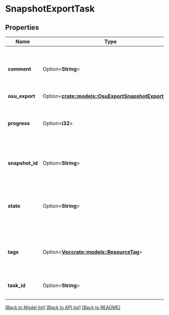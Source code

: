 # SnapshotExportTask

## Properties

Name | Type | Description | Notes
------------ | ------------- | ------------- | -------------
**comment** | Option<**String**> | If the snapshot export task fails, an error message appears. | [optional]
**osu_export** | Option<[**crate::models::OsuExportSnapshotExportTask**](OsuExportSnapshotExportTask.md)> |  | [optional]
**progress** | Option<**i32**> | The progress of the snapshot export task, as a percentage. | [optional]
**snapshot_id** | Option<**String**> | The ID of the snapshot to be exported. | [optional]
**state** | Option<**String**> | The state of the snapshot export task (`pending` \\| `active` \\| `completed` \\| `failed`). | [optional]
**tags** | Option<[**Vec<crate::models::ResourceTag>**](ResourceTag.md)> | One or more tags associated with the snapshot export task. | [optional]
**task_id** | Option<**String**> | The ID of the snapshot export task. | [optional]

[[Back to Model list]](../README.md#documentation-for-models) [[Back to API list]](../README.md#documentation-for-api-endpoints) [[Back to README]](../README.md)


